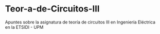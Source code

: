 # Teor-a-de-Circuitos-III
Apuntes sobre la asignatura de teoría de circuitos III en Ingeniería Eléctrica en la ETSIDI - UPM
